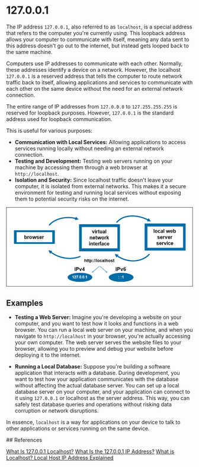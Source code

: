 # 127.0.0.1

The IP address `127.0.0.1`, also referred to as `localhost`, is a special address that refers to the computer you're currently using. This loopback address allows your computer to communicate with itself, meaning any data sent to this address doesn't go out to the internet, but instead gets looped back to the same machine.

Computers use IP addresses to communicate with each other. Normally, these addresses identify a device on a network. However, the localhost `127.0.0.1` is a reserved address that tells the computer to route network traffic back to itself, allowing applications and services to communicate with each other on the same device without the need for an external network connection.

The entire range of IP addresses from `127.0.0.0` to `127.255.255.255` is reserved for loopback purposes. However, `127.0.0.1` is the standard address used for loopback communication.

This is useful for various purposes:

- **Communication with Local Services:** Allowing applications to access services running locally without needing an external network connection.
- **Testing and Development:** Testing web servers running on your machine by accessing them through a web browser at `http://localhost`.
- **Isolation and Security:** Since localhost traffic doesn't leave your computer, it is isolated from external networks. This makes it a secure environment for testing and running local services without exposing them to potential security risks on the internet.

![localhost](/topics/networking/images/127.0.0.1.png)

## Examples

- **Testing a Web Server:** Imagine you're developing a website on your computer, and you want to test how it looks and functions in a web browser. You can run a local web server on your machine, and when you navigate to `http://localhost` in your browser, you're actually accessing your own computer. The web server serves the website files to your browser, allowing you to preview and debug your website before deploying it to the internet.

- **Running a Local Database:** Suppose you're building a software application that interacts with a database. During development, you want to test how your application communicates with the database without affecting the actual database server. You can set up a local database server on your computer, and your application can connect to it using `127.0.0.1` or localhost as the server address. This way, you can safely test database queries and operations without risking data corruption or network disruptions.

In essence, `localhost` is a way for applications on your device to talk to other applications or services running on the same device.

## References

[What Is 127.0.0.1 Localhost?](https://phoenixnap.com/kb/127-0-0-1-localhost)
[What Is the 127.0.0.1 IP Address?](https://www.lifewire.com/network-computer-special-ip-address-818385#toc-127001-vs-other-special-ip-addresses)
[What is Localhost? Local Host IP Address Explained](https://www.freecodecamp.org/news/what-is-localhost/)